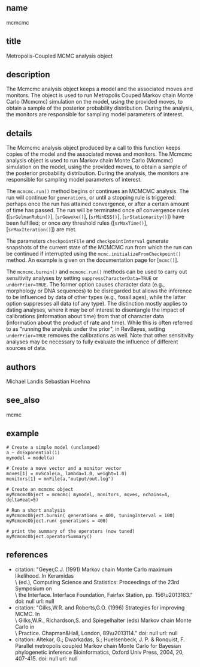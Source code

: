 ## name
mcmcmc
## title
Metropolis-Coupled MCMC analysis object
## description
The Mcmcmc analysis object keeps a model and the associated moves and monitors. The object is used to run Metropolis Couped Markov chain Monte Carlo (Mcmcmc) simulation on the model, using the provided moves, to obtain a sample of the posterior probability distribution. During the analysis, the monitors are responsible for sampling model parameters of interest.
## details
The Mcmcmc analysis object produced by a call to this function keeps copies of the model and the associated moves and monitors. The Mcmcmc analysis object is used to run Markov chain Monte Carlo (Mcmcmc) simulation on the model, using the provided moves, to obtain a sample of the posterior probability distribution. During the analysis, the monitors are responsible for sampling model parameters of interest.

The `mcmcmc.run()` method begins or continues an MCMCMC analysis. The run will continue for `generations`, or until a stopping rule is triggered: perhaps once the run has attained convergence, or after a certain amount of time has passed.  The run will be terminated once *all* convergence rules ([`srGelmanRubin()`], [`srGeweke()`], [`srMinESS()`], [`srStationarity()`]) have been fulfilled; or once *any* threshold rules ([`srMaxTime()`], [`srMaxIteration()`]) are met.

The parameters `checkpointFile` and `checkpointInterval` generate snapshots of the current state of the MCMCMC run from which the run can be continued if interrupted using the `mcmc.initializeFromCheckpoint()` method. An example is given on the documentation page for [`mcmc()`].

The `mcmcmc.burnin()` and `mcmcmc.run()` methods can be used to carry out sensitivity analyses by setting `suppressCharacterData=TRUE` or `underPrior=TRUE`. The former option causes character data (e.g., morphology or DNA sequences) to be disregarded but allows the inference to be influenced by data of other types (e.g., fossil ages), while the latter option suppresses all data (of any type). The distinction mostly applies to dating analyses, where it may be of interest to disentangle the impact of calibrations (information about time) from that of character data (information about the product of rate and time). While this is often referred to as "running the analysis under the prior", in RevBayes, setting `underPrior=TRUE` removes the calibrations as well. Note that other sensitivity analyses may be necessary to fully evaluate the influence of different sources of data.

## authors
Michael Landis
Sebastian Hoehna
## see_also
mcmc
## example
	# Create a simple model (unclamped)
	a ~ dnExponential(1)
	mymodel = model(a)
	
	# Create a move vector and a monitor vector
	moves[1] = mvScale(a, lambda=1.0, weight=1.0)
	monitors[1] = mnFile(a,"output/out.log")
	
	# Create an mcmcmc object
	myMcmcmcObject = mcmcmc( mymodel, monitors, moves, nchains=4, deltaHeat=5)
	
	# Run a short analysis
	myMcmcmcObject.burnin( generations = 400, tuningInterval = 100)
	myMcmcmcObject.run( generations = 400)
	
	# print the summary of the operators (now tuned)
	myMcmcmcObject.operatorSummary()
	
## references
- citation: "Geyer,C.J. (1991) Markov chain Monte Carlo maximum likelihood. In Keramidas\
    \ (ed.), Computing Science and Statistics: Proceedings of the 23rd Symposium on\
    \ the Interface. Interface Foundation, Fairfax Station, pp. 156\u2013163."
  doi: null
  url: null
- citation: "Gilks,W.R. and Roberts,G.O. (1996) Strategies for improving MCMC. In\
    \ Gilks,W.R., Richardson,S. and Spiegelhalter (eds) Markov chain Monte Carlo in\
    \ Practice. Chapman&Hall, London, 89\u2013114."
  doi: null
  url: null
- citation: Altekar, G.; Dwarkadas, S.; Huelsenbeck, J. P. & Ronquist, F. Parallel
    metropolis coupled Markov chain Monte Carlo for Bayesian phylogenetic inference
    Bioinformatics, Oxford Univ Press, 2004, 20, 407-415.
  doi: null
  url: null
